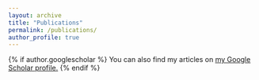 ```yaml
---
layout: archive
title: "Publications"
permalink: /publications/
author_profile: true
---
```


{% if author.googlescholar %}
  You can also find my articles on <u><a href="{{author.googlescholar}}">my Google Scholar profile</a>.</u>
{% endif %}

<script src="https://bibbase.org/show?bib=https%3A%2F%2Fancorso.github.io%2Ffiles%2Freferences.bib&nocache=1&commas=true&noBootstrap=1&jsonp=1"></script>

